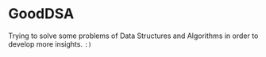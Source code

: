 # GoodDSA
Trying to solve some problems of Data Structures and Algorithms in order to develop more insights.
`:)`